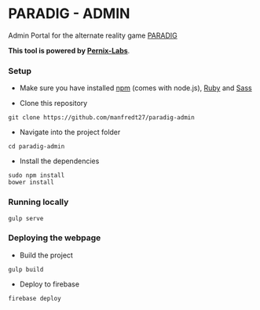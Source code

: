 # PARADIG - ADMIN

Admin Portal for the alternate reality game [PARADIG](https://github.com/manfredt27/paradig)

**This tool is powered by [Pernix-Labs](http://labs.pernix-solutions.com/)**.

### Setup

- Make sure you have installed [npm](https://github.com/npm/npm) (comes with node.js), [Ruby](https://www.ruby-lang.org/en/) and [Sass](http://sass-lang.com/install)

- Clone this repository
```
git clone https://github.com/manfredt27/paradig-admin
```

- Navigate into the project folder
```
cd paradig-admin
```

- Install the dependencies
```
sudo npm install
bower install
```

### Running locally

```
gulp serve
```

### Deploying the webpage

- Build the project
```
gulp build
```

- Deploy to firebase
```
firebase deploy
```
